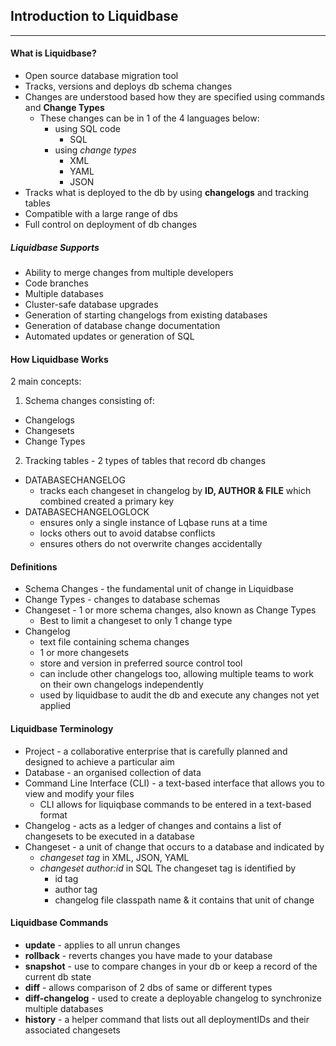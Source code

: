 ## Introduction to Liquidbase
-------
#### What is Liquidbase?
- Open source database migration tool
- Tracks, versions and deploys db schema changes
- Changes are understood based how they are specified using commands and **Change Types** 
  - These changes can be in 1 of the 4 languages below:
    - using SQL code
      - SQL 
    - using *change types*
      - XML 
      - YAML
      - JSON
- Tracks what is deployed to the db by using **changelogs** and tracking tables
- Compatible with a large range of dbs
- Full control on deployment of db changes 

##### Liquidbase Supports
- Ability to merge changes from multiple developers
- Code branches
- Multiple databases
- Cluster-safe database upgrades
- Generation of starting changelogs from existing databases
- Generation of database change documentation
- Automated updates or generation of SQL

#### How Liquidbase Works
2 main concepts:
1. Schema changes consisting of:
  - Changelogs
  - Changesets
  - Change Types
2. Tracking tables - 2 types of tables that record db changes 
  - DATABASECHANGELOG
    - tracks each changeset in changelog by **ID, AUTHOR & FILE** which combined created a primary key
  - DATABASECHANGELOGLOCK
    - ensures only a single instance of Lqbase runs at a time
    - locks others out to avoid databse conflicts
    - ensures others do not overwrite changes accidentally

#### Definitions
- Schema Changes - the fundamental unit of change in Liquidbase
- Change Types - changes to database schemas
- Changeset - 1 or more schema changes, also known as Change Types
  -   Best to limit a changeset to only 1 change type
- Changelog 
  - text file containing schema changes
  - 1 or more changesets
  - store and version in preferred source control tool
  - can include other changelogs too, allowing multiple teams to work on their own changelogs independently
  - used by liquidbase to audit the db and execute any changes not yet applied

#### Liquidbase Terminology 
- Project - a collaborative enterprise that is carefully planned and designed to achieve a particular aim
- Database - an organised collection of data
- Command Line Interface (CLI) - a text-based interface that allows you to view and modify your files
  - CLI allows for liquiqbase commands to be entered in a text-based format
- Changelog - acts as a ledger of changes and contains a list of changesets to be executed in a database
- Changeset - a unit of change that occurs to a database and indicated by 
  - *changeset tag* in XML, JSON, YAML
  - *changeset author:id* in SQL
  The changeset tag is identified by 
    - id tag
    - author tag
    - changelog file classpath name
    & it contains that unit of change

#### Liquidbase Commands
- **update** - applies to all unrun changes
- **rollback** - reverts changes you have made to your database
- **snapshot** - use to compare changes in your db or keep a record of the current db state
- **diff** - allows comparison of 2 dbs of same or different types
- **diff-changelog** - used to create a deployable changelog to synchronize multiple databases
- **history** - a helper command that lists out all deploymentIDs and their associated changesets

